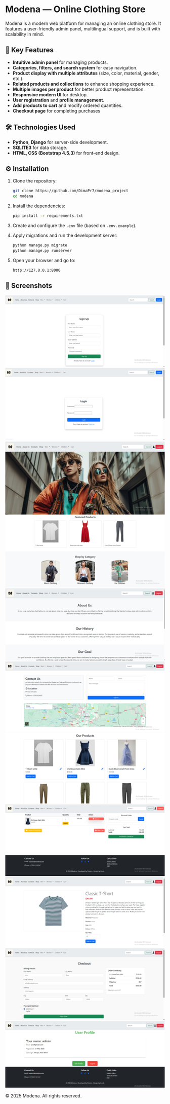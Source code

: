 # Modena — Online Clothing Store

Modena is a modern web platform for managing an online clothing store. It features a user-friendly admin panel, multilingual support, and is built with scalability in mind.

## 🚀 Key Features
- **Intuitive admin panel** for managing products.
- **Categories, filters, and search system** for easy navigation.
- **Product display with multiple attributes** (size, color, material, gender, etc.).
- **Related products and collections** to enhance shopping experience.
- **Multiple images per product** for better product representation.
- **Responsive modern UI** for desktop.
- **User registration** and **profile management**.
- **Add products to cart** and modify ordered quantities.
- **Checkout page** for completing purchases

## 🛠️ Technologies Used
- **Python**, **Django** for server-side development.
- **SQLITE3** for data storage.
- **HTML, CSS (Bootstrap 4.5.3)** for front-end design.

## ⚙️ Installation
1. Clone the repository:
    ```bash
    git clone https://github.com/DimaPr7/modena_project
    cd modena
    ```

2. Install the dependencies:
    ```bash
    pip install -r requirements.txt
    ```

3. Create and configure the `.env` file (based on `.env.example`).

4. Apply migrations and run the development server:
    ```bash
    python manage.py migrate
    python manage.py runserver
    ```

5. Open your browser and go to:
    ```
    http://127.0.0.1:8000
    ```

## 📸 Screenshots
![img.png](media/other/img.png)
![img_1.png](media/other/img_1.png)
![img_2.png](media/other/img_2.png)
![img_3.png](media/other/img_3.png)
![img_4.png](media/other/4.png)
![img_1.png](media/other/5.png)
![img_2.png](media/other/6.png)
![img_3.png](media/other/7.png)
![img_4.png](media/other/8.png)
![img_5.png](media/other/9.png)
![img_6.png](media/other/10.png)


© 2025 Modena. All rights reserved.
